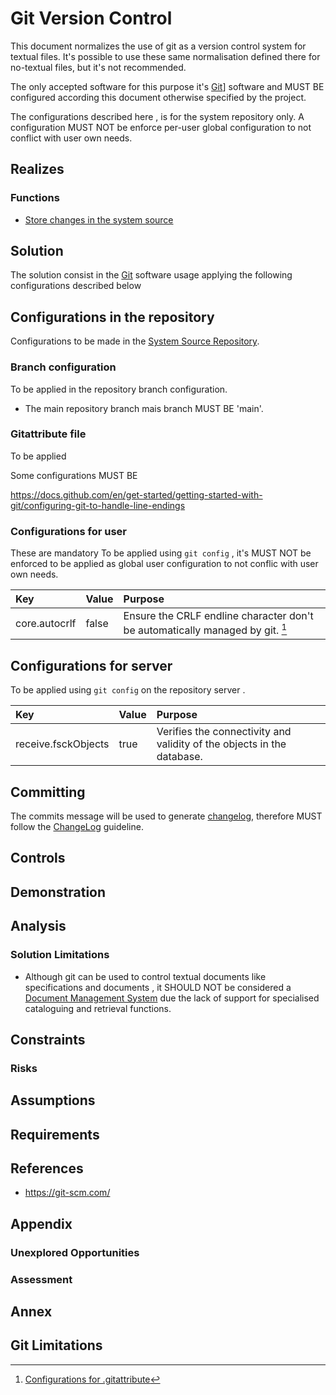 # Git Version Control

This document normalizes the use of git as a version control system for textual files. It's possible to use these same normalisation defined there for no-textual files, but it's not recommended.

The only accepted software for this purpose it's [Git](../../../../../Externals/Engineering/Software%20Engineering/Version%20Control%20System/Git.md)] software and MUST BE configured according this document otherwise specified by the project.

The configurations described here , is for the system repository only. A configuration MUST NOT be enforce per-user global configuration to not conflict with user own needs.

## Realizes

### Functions

- [Store changes in the system source](../../../../../Functions/Engineering/Software%20Engineering/Software%20Mangement/Version%20Control/Store%20changes%20in%20the%20system%20source.md)

## Solution

The solution consist in the [Git](../../../../../Externals/Engineering/Software%20Engineering/Version%20Control%20System/Git.md) software usage applying the following configurations described below

## Configurations in the repository

Configurations to be made in the [System Source Repository](../../../../../Taxonomy/Engineering/Software%20Engineering/Software%20Management/Version%20Control/System%20Source%20Repository.md).

### Branch configuration

To be applied in the repository branch configuration.

- The main repository branch mais branch MUST BE 'main'.

### Gitattribute file

To be applied

Some configurations MUST BE

<https://docs.github.com/en/get-started/getting-started-with-git/configuring-git-to-handle-line-endings>

[^attribute]: [Configurations for .gitattribute](#gitattribute)

### Configurations for user

These are mandatory To be applied using `git config` , it's MUST NOT be enforced to be applied as global user configuration to not conflic with user own needs.

| Key           | Value | Purpose                                                                               |
| :------------ | :---- | :------------------------------------------------------------------------------------ |
| core.autocrlf | false | Ensure the CRLF endline character don't be automatically managed by git. [^attribute] |

## Configurations for server

To be applied using `git config` on the repository server .

| Key                 | Value | Purpose                                                                |
|:------------------- |:----- |:---------------------------------------------------------------------- |
| receive.fsckObjects | true  | Verifies the connectivity and validity of the objects in the database. |

## Committing

The commits message will be used to generate [changelog](../../../../../Taxonomy/Engineering/Software%20Engineering/Software%20Release/Changelog.md), therefore MUST follow the [ChangeLog](../../Software%20Release/ChangeLog.md) guideline.

## Controls

## Demonstration

## Analysis

### Solution Limitations

- Although git can be used to control textual documents like specifications and documents , it SHOULD NOT be considered a [Document Management System](../../../../../Taxonomy/Management/Document%20Management/Document%20Management%20System.md) due the lack of support for specialised cataloguing and retrieval functions.

## Constraints

### Risks

## Assumptions

## Requirements

## References

- <https://git-scm.com/>

## Appendix

### Unexplored Opportunities

### Assessment

## Annex

## Git Limitations
